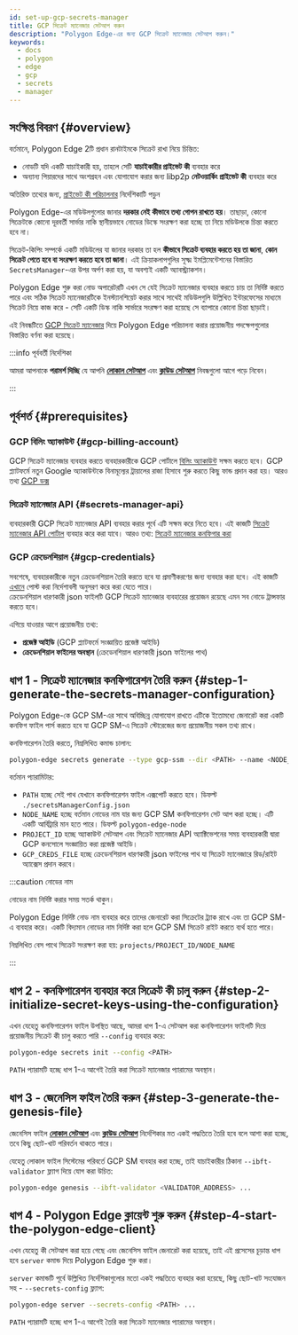 ```yaml
---
id: set-up-gcp-secrets-manager
title: GCP সিক্রেট ম্যানেজার সেটআপ করুন
description: "Polygon Edge-এর জন্য GCP সিক্রেট ম্যানেজার সেটআপ করুন।"
keywords:
  - docs
  - polygon
  - edge
  - gcp
  - secrets
  - manager
---
```


## সংক্ষিপ্ত বিবরণ {#overview}

বর্তমানে, Polygon Edge 2টি প্রধান রানটাইমকে সিক্রেট রাখা নিয়ে চিন্তিত:
* নোডটি যদি একটি যাচাইকারী হয়, তাহলে সেটি **যাচাইকারীর প্রাইভেট কী** ব্যবহার করে
* অন্যান্য পিয়ারদের সাথে অংশগ্রহন এবং যোগাযোগ করার জন্য libp2p **নেটওয়ার্কিং প্রাইভেট কী** ব্যবহার করে

অতিরিক্ত তথ্যের জন্য, [প্রাইভেট কী পরিচালনার](/docs/edge/configuration/manage-private-keys) নির্দেশিকাটি পড়ুন

Polygon Edge-এর মডিউলগুলোর জানার **দরকার নেই কীভাবে তথ্য গোপন রাখতে হয়**। তাছাড়া, কোনো সিক্রেটকে কোনো দূরবর্তী সার্ভার নাকি
স্থানীয়ভাবে নোডের ডিস্কে সংরক্ষণ করা হচ্ছে তা নিয়ে মডিউলকে চিন্তা করতে হবে না।

সিক্রেট-কিপিং সম্পর্কে একটি মডিউলের যা জানার দরকার তা হল **কীভাবে সিক্রেট ব্যবহার করতে হয় তা জানা**, **কোন সিক্রেট পেতে হবে
বা সংরক্ষণ করতে হবে তা জানা**। এই ক্রিয়াকলাপগুলির সূক্ষ্ম ইমপ্লিমেন্টেশনের বিস্তারিত `SecretsManager`-এর উপর অর্পণ করা হয়, যা অবশ্যই একটি অ্যাবস্ট্র্যাকশন।

Polygon Edge শুরু করা নোড অপারেটরটি এখন সে যেই সিক্রেট ম্যানেজার ব্যবহার করতে চায় তা নির্দিষ্ট করতে পারে এবং
সঠিক সিক্রেট ম্যানেজারটিকে ইনস্ট্যানশিয়েট করার সাথে সাথেই মডিউলগুলি উল্লিখিত ইন্টারফেসের মাধ্যমে সিক্রেট নিয়ে কাজ করে -
সেটি একটি ডিস্ক নাকি সার্ভারে সংরক্ষণ করা হয়েছে সে ব্যাপারে কোনো চিন্তা ছাড়াই।

এই নিবন্ধটিতে [GCP সিক্রেট ম্যানেজার](https://cloud.google.com/secret-manager) দিয়ে Polygon Edge পরিচালনা করার প্রয়োজনীয় পদক্ষেপগুলোর বিস্তারিত বর্ণনা করা হয়েছে।

:::info পূর্ববর্তী নির্দেশিকা

আমরা আপনাকে **পরামর্শ দিচ্ছি** যে আপনি [**লোকাল সেটআপ**](/docs/edge/get-started/set-up-ibft-locally)
এবং [**ক্লাউড সেটআপ**](/docs/edge/get-started/set-up-ibft-on-the-cloud) নিবন্ধগুলো আগে পড়ে নিবেন।

:::


## পূর্বশর্ত {#prerequisites}
### GCP বিলিং অ্যাকাউন্ট {#gcp-billing-account}
GCP সিক্রেট ম্যানেজার ব্যবহার করতে ব্যবহারকারীকে GCP পোর্টালে [বিলিং অ্যাকাউন্ট](https://console.cloud.google.com/) সক্ষম করতে হবে।
GCP প্ল্যাটফর্মে নতুন Google অ্যাকাউন্টকে বিনামূল্যের ট্রায়ালের রাজা হিসাবে শুরু করতে কিছু ফান্ড প্রদান করা হয়।
আরও তথ্য [GCP ডক্স](https://cloud.google.com/free)

### সিক্রেট ম্যানেজার API {#secrets-manager-api}
ব্যবহারকারী GCP সিক্রেট ম্যানেজার API ব্যবহার করার পূর্বে এটি সক্ষম করে নিতে হবে।
এই কাজটি [সিক্রেট ম্যানেজার API পোর্টাল](https://console.cloud.google.com/apis/library/secretmanager.googleapis.com) ব্যবহার করে করা যাবে।
আরও তথ্য: [সিক্রেট ম্যানেজার কনফিগার করা](https://cloud.google.com/secret-manager/docs/configuring-secret-manager)

### GCP ক্রেডেনশিয়াল {#gcp-credentials}
সবশেষে, ব্যবহারকারীকে নতুন ক্রেডেনশিয়াল তৈরি করতে হবে যা প্রমাণীকরণের জন্য ব্যবহার করা হবে।
এই কাজটি [এখানে](https://cloud.google.com/secret-manager/docs/reference/libraries) পোস্ট করা নির্দেশাবলী অনুসরণ করে করা যেতে পারে।   
ক্রেডেনশিয়াল ধারণকারী json ফাইলটি GCP সিক্রেট ম্যানেজার ব্যবহারের প্রয়োজন রয়েছে এমন সব নোডে ট্রান্সফার করতে হবে।

এগিয়ে যাওয়ার আগে প্রয়োজনীয় তথ্য:
* **প্রজেক্ট আইডি** (GCP প্ল্যাটফর্মে সংজ্ঞায়িত প্রজেক্ট আইডি)
* **ক্রেডেনশিয়াল ফাইলের অবস্থান** (ক্রেডেনশিয়াল ধারণকারী json ফাইলের পাথ)

## ধাপ 1 - সিক্রেট ম্যানেজার কনফিগারেশন তৈরি করুন {#step-1-generate-the-secrets-manager-configuration}

Polygon Edge-কে GCP SM-এর সাথে অবিচ্ছিন্ন যোগাযোগ রাখতে এটিকে ইতোমধ্যে জেনারেট করা একটি কনফিগ ফাইল পার্স করতে হবে
যা GCP SM-এ সিক্রেট স্টোরেজের জন্য প্রয়োজনীয় সকল তথ্য রাখে।

কনফিগারেশন তৈরি করতে, নিম্নলিখিত কমান্ড চালান:

```bash
polygon-edge secrets generate --type gcp-ssm --dir <PATH> --name <NODE_NAME> --extra project-id=<PROJECT_ID>,gcp-ssm-cred=<GCP_CREDS_FILE>
```

বর্তমান প্যারামিটার:
* `PATH` হচ্ছে সেই পাথ যেখানে কনফিগারেশন ফাইল এক্সপোর্ট করতে হবে। ডিফল্ট `./secretsManagerConfig.json`
* `NODE_NAME` হচ্ছে বর্তমান নোডের নাম যার জন্য GCP SM কনফিগারেশন সেট আপ করা হচ্ছে। এটি একটি আর্বিট্রারি মান হতে পারে। ডিফল্ট `polygon-edge-node`
* `PROJECT_ID` হচ্ছে অ্যাকাউন্ট সেটআপ এবং সিক্রেট ম্যানেজার API অ্যাক্টিভেশনের সময় ব্যবহারকারী দ্বারা GCP কনসোলে সংজ্ঞায়িত করা প্রজেক্ট আইডি।
* `GCP_CREDS_FILE` হচ্ছে ক্রেডেনশিয়াল ধারণকারী json ফাইলের পাথ যা সিক্রেট ম্যানেজারে রিড/রাইট অ্যাক্সেস প্রদান করবে।

:::caution নোডের নাম

নোডের নাম নির্দিষ্ট করার সময় সতর্ক থাকুন।

Polygon Edge নির্দিষ্ট নোড নাম ব্যবহার করে তাদের জেনারেট করা সিক্রেটের ট্র্যাক রাখে এবং তা GCP SM-এ ব্যবহার করে।
একটি বিদ্যমান নোডের নাম নির্দিষ্ট করা হলে GCP SM সিক্রেট রাইট করতে ব্যর্থ হতে পারে।

নিম্নলিখিত বেস পাথে সিক্রেট সংরক্ষণ করা হয়: `projects/PROJECT_ID/NODE_NAME`

:::

## ধাপ 2 - কনফিগারেশন ব্যবহার করে সিক্রেট কী চালু করুন {#step-2-initialize-secret-keys-using-the-configuration}

এখন যেহেতু কনফিগারেশন ফাইল উপস্থিত আছে, আমরা ধাপ 1-এ সেটআপ করা কনফিগারেশন ফাইলটি দিয়ে প্রয়োজনীয় সিক্রেট কী
চালু করতে পারি `--config` ব্যবহার করে:

```bash
polygon-edge secrets init --config <PATH>
```

`PATH` প্যারামটি হচ্ছে ধাপ 1-এ আগেই তৈরি করা সিক্রেট ম্যানেজার প্যারামের অবস্থান।

## ধাপ 3 - জেনেসিস ফাইল তৈরি করুন {#step-3-generate-the-genesis-file}

জেনেসিস ফাইল [**লোকাল সেটআপ**](/docs/edge/get-started/set-up-ibft-locally)
এবং [**ক্লাউড সেটআপ**](/docs/edge/get-started/set-up-ibft-on-the-cloud) নির্দেশিকার মত একই পদ্ধতিতে তৈরি হবে বলে আশা করা হচ্ছে, তবে কিছু ছোট-খাট পরিবর্তন থাকতে পারে।

যেহেতু লোকাল ফাইল সিস্টেমের পরিবর্তে GCP SM ব্যবহার করা হচ্ছে, তাই যাচাইকারীর ঠিকানা `--ibft-validator` ফ্ল্যাগ দিয়ে যোগ করা উচিত:
```bash
polygon-edge genesis --ibft-validator <VALIDATOR_ADDRESS> ...
```

## ধাপ 4 - Polygon Edge ক্লায়েন্ট শুরু করুন {#step-4-start-the-polygon-edge-client}

এখন যেহেতু কী সেটআপ করা হয়ে গেছে এবং জেনেসিস ফাইল জেনারেট করা হয়েছে, তাই এই প্রসেসের চূড়ান্ত ধাপ হবে
`server` কমান্ড দিয়ে Polygon Edge শুরু করা।

`server` কমান্ডটি পূর্বে উল্লিখিত নির্দেশিকাগুলোর মতো একই পদ্ধতিতে ব্যবহার করা হয়েছে, কিছু ছোট-খাট সংযোজন সহ - `--secrets-config` ফ্ল্যাগ:
```bash
polygon-edge server --secrets-config <PATH> ...
```

`PATH` প্যারামটি হচ্ছে ধাপ 1-এ আগেই তৈরি করা সিক্রেট ম্যানেজার প্যারামের অবস্থান।